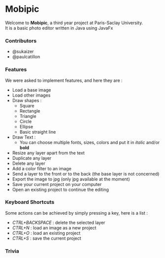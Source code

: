# Mobipic

Welcome to **Mobipic**, a third year project at Paris-Saclay University.    
It is a basic photo editor written in Java using JavaFx

### Contributors
* @sukaizer
* @paulcatillon

### Features

We were asked to implement features, and here they are :
* Load a base image
* Load other images
* Draw shapes :
  * Square
  * Rectangle 
  * Triangle
  * Circle
  * Ellipse
  * Basic straight line
* Draw Text :
  * You can choose multiple fonts, sizes, colors and put it in *italic* and/or **bold**
* Resize any layer apart from the text
* Duplicate any layer
* Delete any layer
* Add a color filter to an image
* Send a layer to the front or to the back (the base layer is not concerned)
* Export the image to jpg (only jpg available at the moment)
* Save your current project on your computer
* Open an existing project to continue the editing

### Keyboard Shortcuts

Some actions can be achieved by simply pressing a key, here is a list :
* _CTRL+BACKSPACE_ : delete the selected layer
* _CTRL+N_ : load an image as a new project
* _CTRL+O_ : load an existing project
* _CTRL+S_ : save the current project

### Trivia